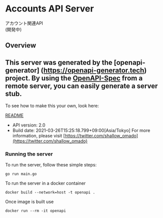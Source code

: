 # Accounts API Server
アカウント関連API  
(開発中)

## Overview
This server was generated by the [openapi-generator]
(https://openapi-generator.tech) project.
By using the [OpenAPI-Spec](https://github.com/OAI/OpenAPI-Specification) from a remote server, you can easily generate a server stub.  
-

To see how to make this your own, look here:

[README](https://openapi-generator.tech)

- API version: 2.0
- Build date: 2021-03-26T15:25:18.799+09:00[Asia/Tokyo]
For more information, please visit [https://twitter.com/shallow_omado](https://twitter.com/shallow_omado)


### Running the server
To run the server, follow these simple steps:

```
go run main.go
```

To run the server in a docker container
```
docker build --network=host -t openapi .
```

Once image is built use
```
docker run --rm -it openapi 
```


